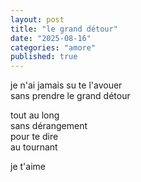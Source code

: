```yaml
---
layout: post
title: "le grand détour"
date: "2025-08-16"
categories: "amore"
published: true
---
```


je n'ai jamais su te l'avouer  
sans prendre le grand détour  

tout au long  
sans dérangement  
pour te dire  
au tournant  

je t'aime   
